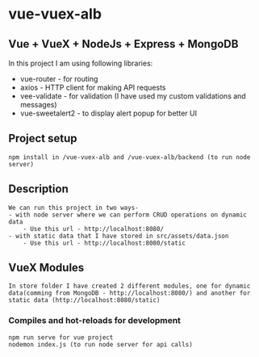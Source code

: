# vue-vuex-alb

## Vue + VueX + NodeJs + Express + MongoDB
In this project I am using following libraries:
- vue-router - for routing
- axios - HTTP client for making API requests
- vee-validate - for validation (I have used my custom validations and messages)
- vue-sweetalert2 - to display alert popup for better UI
## Project setup
```
npm install in /vue-vuex-alb and /vue-vuex-alb/backend (to run node server)
```

## Description
```
We can run this project in two ways-
- with node server where we can perform CRUD operations on dynamic data
    - Use this url - http://localhost:8080/
- with static data that I have stored in src/assets/data.json
    - Use this url - http://localhost:8080/static
```

## VueX Modules
```
In store folder I have created 2 different modules, one for dynamic data(comming from MongoDB - http://localhost:8080/) and another for static data (http://localhost:8080/static)
```

### Compiles and hot-reloads for development
```
npm run serve for vue project
nodemon index.js (to run node server for api calls)
```